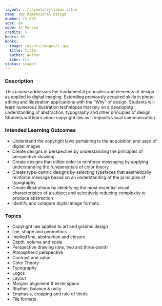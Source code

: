 ```yaml
---
layout: ../layouts/syllabus.astro
name: Two Dimensional Design
number: CS 220
sort: 04
mode: In Person
credits: 5
hours: 50
books:
- image: /assets/images/1.jpg
  title: title
  author: author
  isbn: 111
status: staged
---
```


### Description
This course addresses the fundamental principles and elements of design as applied to digital imaging. Extending previously acquired skills in photo-editing and illustration applications with the “Why” of design. Students will learn numerous illustration techniques that rely on a developing understanding of abstraction, typography and other principles of design. Students will learn about copyright law as it impacts visual communication

### Intended Learning Outcomes
* Understand the copyright laws pertaining to the acquisition and used of digital images
* Create designs in perspective by understanding the principles of perspective-drawing
* Create designs that utilize color to reinforce messaging by applying understanding the fundamentals of color theory
* Create type-centric designs by selecting typefaces that aesthetically reinforce message based on an understanding of the principles of typography
* Create illustrations by identifying the most essential visual characteristics of a subject and selectively reducing complexity to produce abstraction
* Identify and compare digital image formats.
### Topics
* Copyright law applied to art and graphic design
* line, shape and geometrics
* Implied line, abstraction and closure
* Depth, volume and scale
* Perspective drawing (one, two and three-point)
* Atmospheric perspective
* Contrast and value
* Color Theory
* Typography
* Logos
* Layout
* Margins alignment & white space
* Rhythm, balance & unity
* Emphasis, cropping and rule of thirds
* File formats
